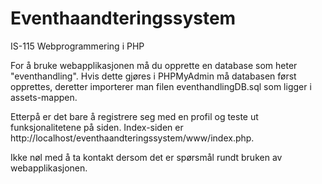 # Eventhaandteringssystem
IS-115 Webprogrammering i PHP

For å bruke webapplikasjonen må du opprette en database som heter "eventhandling". Hvis dette gjøres i PHPMyAdmin må databasen først opprettes, deretter importerer man filen eventhandlingDB.sql som ligger i assets-mappen.

Etterpå er det bare å registrere seg med en profil og teste ut funksjonalitetene på siden. Index-siden er http://localhost/eventhaandteringssystem/www/index.php.

Ikke nøl med å ta kontakt dersom det er spørsmål rundt bruken av webapplikasjonen.